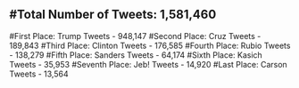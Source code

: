 #Total Number of Tweets: 1,581,460 
---
#First Place: Trump Tweets - 948,147
#Second Place: Cruz Tweets - 189,843
#Third Place: Clinton Tweets - 176,585
#Fourth Place: Rubio Tweets - 138,279
#Fifth Place: Sanders Tweets - 64,174
#Sixth Place: Kasich Tweets - 35,953
#Seventh Place: Jeb! Tweets - 14,920
#Last Place: Carson Tweets - 13,564
